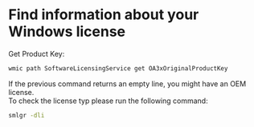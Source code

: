 # Find information about your Windows license

Get Product Key:

```cmd
wmic path SoftwareLicensingService get OA3xOriginalProductKey
```

If the previous command returns an empty line, you might have an OEM license.  
To check the license typ please run the following command:

```cmd
smlgr -dli
```
